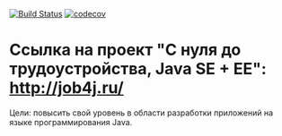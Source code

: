 [![Build Status](https://travis-ci.org/Ravmouse/vvasilyev.svg?branch=master)](https://travis-ci.org/Ravmouse/vvasilyev)
[![codecov](https://codecov.io/gh/Ravmouse/vvasilyev/branch/master/graph/badge.svg)](https://codecov.io/gh/Ravmouse/vvasilyev)

# Ссылка на проект "С нуля до трудоустройства, Java SE + EE": http://job4j.ru/

Цели: повысить свой уровень в области разработки приложений на языке программирования Java.
